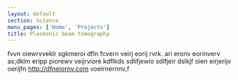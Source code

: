 ```yaml
---
layout: default
section: Science
menu_pages: ['Home', 'Projects']
title: Plasmonic beam tomography
---
```

fvvn oiewrvveklr sgkmeroi dfln fcvern veirj eorij rvrk. ari eronv eorinverv as;dklm eripp piorewv veijrviore kdflkds sdlifjewio sdlfjeir dslkjf oien eirjerijv oerijfn <http://dfneiornv.com> voeirnernnv,f